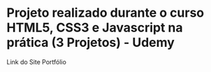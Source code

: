 <h1>Projeto realizado durante o curso HTML5, CSS3 e Javascript na prática (3 Projetos) - Udemy</h1>

<link href="https://marciolevys.github.io/portfolio/" alt="Link do site" rel="stylesheet">Link do Site Portfólio</link>
